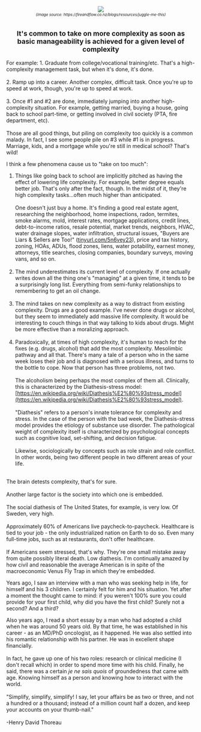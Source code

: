 <div align="center">
  <img src="https://bradleyculley.github.io/images/juggling-while-balancing.jpeg" />
  <div style="font-size: 10px; font-style: italic;">(image source: https://fireandflow.co.nz/blogs/resources/juggle-me-this)</div>
</div>
<br/>
<br/>
<div align="center" style="font-size: 18px; font-weight: bold;">
   It's common to take on more complexity as soon as<br/> basic manageability is achieved for a given level of complexity
</div>

<br/>
For example:
1. Graduate from college/vocational training/etc. That's a high-complexity management task, but when it's done, it's done.<br><br>
2. Ramp up into a career. Another complex, difficult task. Once you're up to speed at work, though, you're up to speed at work.<br><br>
3. Once #1 and #2 are done, immediately jumping into another high-complexity situation.
For example, getting married, buying a house, going back to school part-time, or getting involved in civil society (PTA, fire department, etc).<br/><br/>
Those are all good things, but piling on complexity too quickly is a common malady.
In fact, I see some people pile on #3 while #1 is in progress.
Marriage, kids, and a mortgage while you're still in medical school? That's wild!<br>

   I think a few phenomena cause us to "take on too much":
   1. Things like going back to school are implicitly pitched as having the effect of lowering life complexity. For example, better degree equals better job.
   That's only after the fact, though. In the midst of it, they're high complexity tasks...often much higher than anticipated.<br/><br/>
   One doesn't just buy a home. 
   It's finding a good real estate agent, researching the neighborhood, home inspections, radon, termites, smoke alarms, mold, interest rates, mortgage applications, credit lines, debt-to-income ratios, resale potential, market trends, neighbors, HVAC, water drainage slopes, water infiltration, structural issues, "Buyers are Liars & Sellers are Too!" ([tinyurl.com/5n6vey23](http://tinyurl.com/5n6vey23)), price and tax history, zoning, HOAs, ADUs, flood zones, liens, water potability, earnest money, attorneys, title searches, closing companies, boundary surveys, moving vans, and so on.<br/><br/>
   2. The mind underestimates its current level of complexity. If one actually writes down all the thing one's "managing" at a given time, it tends to be a surprisingly long list.
   Everything from semi-funky relationships to remembering to get an oil change.<br/><br/>
   3. The mind takes on new complexity as a way to distract from existing complexity. Drugs are a good example.
   I've never done drugs or alcohol, but they seem to immediately add massive life complexity.
   It would be interesting to couch things in that way talking to kids about drugs. Might be more effective than a moralizing approach.<br/><br/>
   4. Paradoxically, at times of high complexity, it's human to reach for the fixes (e.g. drugs, alcohol) that add the most complexity. Mesolimbic pathway and all that.
   There's many a tale of a person who in the same week loses their job and is diagnosed with a serious illness, and turns to the bottle to cope.
   Now that person has three problems, not two.<br><br>The alcoholism being perhaps the most complex of them all.
   Clinically, this is characterized by the Diathesis-stress model: [https://en.wikipedia.org/wiki/Diathesis%E2%80%93stress_model](https://en.wikipedia.org/wiki/Diathesis%E2%80%93stress_model). <br/><br/>
   "Diathesis" refers to a person's innate tolerance for complexity and stress.
   In the case of the person with the bad week, the Diathesis-stress model provides the etiology of substance use disorder.
   The pathological weight of complexity itself is characterized by psychological concepts such as cognitive load, set-shifting, and decision fatigue.<br/><br/>
   Likewise, sociologically by concepts such as role strain and role conflict. In other words, being two different people in two different areas of your life.<br/><br/>

The brain detests complexity, that's for sure.<br/><br/>
Another large factor is the society into which one is embedded.<br/><br/>
The social diathesis of The United States, for example, is very low. Of Sweden, very high.<br/><br/>
Approximately 60% of Americans live paycheck-to-paycheck. Healthcare is tied to your job - the only industrialized nation on Earth to do so.
Even many full-time jobs, such as at restaurants, don't offer healthcare.<br/><br/>
If Americans seem stressed, that's why. They're one small mistake away from quite possibly literal death.
Low diathesis. I'm continually amazed by how civil and reasonable the average American is in spite of the macroeconomic Venus Fly Trap in which they're embedded.

Years ago, I saw an interview with a man who was seeking help in life, for himself and his 3 children. I certainly felt for him and his situation.
Yet after a moment the thought came to mind: if you weren't 100% sure you could provide for your first child, why did you have the first child? Surely not a second? And a third?

Also years ago, I read a short essay by a man who had adopted a child when he was around 50 years old.
By that time, he was established in his career - as an MD/PhD oncologist, as it happened.
He was also settled into his romantic relationship with his partner. He was in excellent shape financially.<br/><br/>
In fact, he gave up one of his two roles: research or clinical medicine (I don't recall which) in order to spend more time with his child.
Finally, he said, there was a certain _je ne sais quois_ of groundedness that came with age. Knowing himself as a person and knowing how to interact with the world.
<br/><br/>
"Simplify, simplify, simplify! I say, let your affairs be as two or three, and not a hundred or a thousand; instead of a million count half a dozen, and keep your accounts on your thumb-nail."<br/><br/>
-Henry David Thoreau
